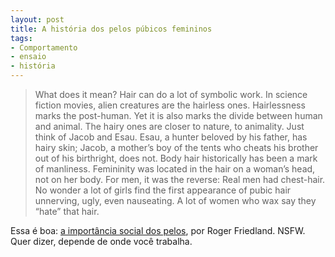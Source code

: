 ```yaml
---
layout: post
title: A história dos pelos púbicos femininos
tags:
- Comportamento
- ensaio
- história
---
```


> What does it mean? Hair can do a lot of symbolic work. In science fiction movies, alien creatures are the hairless ones. Hairlessness marks the post-human. Yet it is also marks the divide between human and animal. The hairy ones are closer to nature, to animality. Just think of Jacob and Esau. Esau, a hunter beloved by his father, has hairy skin; Jacob, a mother’s boy of the tents who cheats his brother out of his birthright, does not. Body hair historically has been a mark of manliness. Femininity was located in the hair on a woman’s head, not on her body. For men, it was the reverse: Real men had chest-hair. No wonder a lot of girls find the first appearance of pubic hair unnerving, ugly, even nauseating. A lot of women who wax say they “hate” that hair.

Essa é boa: [a importância social dos pelos](http://freq.uenci.es/2011/10/14/disappearance/), por Roger Friedland. NSFW. Quer dizer, depende de onde você trabalha.
